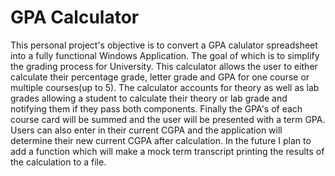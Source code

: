 # GPA Calculator
This personal project's objective is to convert a GPA calulator spreadsheet into a fully functional Windows Application. The goal of which is to simplify the grading process for University.
This calculator allows the user to either calculate their percentage grade, letter grade and GPA for one course or multiple courses(up to 5). The calculator accounts for theory as well as lab grades allowing a student to calculate their theory or lab grade and notifying them if they pass both components. 
Finally the GPA's of each course card will be summed and the user will be presented with a term GPA. Users can also enter in their current CGPA and the application will determine their new current CGPA after calculation.
In the future I plan to add a function which will make a mock term transcript printing the results of the calculation to a file.
